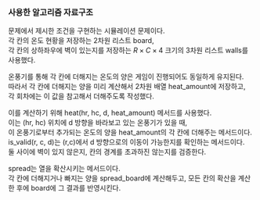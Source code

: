 ### 사용한 알고리즘 자료구조

문제에서 제시한 조건을 구현하는 시뮬레이션 문제이다.  
각 칸의 온도 현황을 저장하는 2차원 리스트 board,  
각 칸의 상하좌우에 벽이 있는지를 저장하는 $R \times C \times4$ 크기의 3차원 리스트 walls를 사용했다.

온풍기를 통해 각 칸에 더해지는 온도의 양은 게임이 진행되어도 동일하게 유지된다.  
따라서 각 칸에 더해지는 양을 미리 계산해서 2차원 배열 heat_amount에 저장하고,  
각 회차에는 이 값을 참고해서 더해주도록 작성했다.

이를 계산하기 위해 heat(hr, hc, d, heat_amount) 메서드를 사용했다.  
이는 (hr, hc) 위치에 d 방향을 바라보고 있는 온풍기가 있을 때,  
이 온풍기로부터 추가되는 온도의 양을 heat_amount의 각 칸에 더해주는 메서드이다.  
is_valid(r, c, d)는 (r,c)에서 d 방향으로의 이동이 가능한지를 확인하는 메서드이다.  
둘 사이에 벽이 있지 않은지, 칸의 경계를 초과하진 않는지를 검증한다.

spread는 열을 확산시키는 메서드이다.  
각 칸에 더해지거나 빠지는 양을 spread_board에 계산해두고,
모든 칸의 확산을 계산한 후에 board에 그 결과를 반영시킨다.
